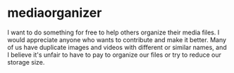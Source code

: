 # mediaorganizer
I want to do something for free to help others organize their media files. I would appreciate anyone who wants to contribute and make it better. Many of us have duplicate images and videos with different or similar names, and I believe it's unfair to have to pay to organize our files or try to reduce our storage size.
